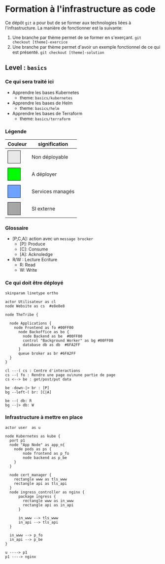 # Formation à l'infrastructure as code

Ce dépôt ``git`` a pour but de se former aux technologies liées à l'infrastructure. La manière de fonctionner est la suivante: 

1. Une branche par thème permet de se former en s'exerçant. `git checkout [theme]-exercice`
2. Une branche par thème permet d'avoir un exemple fonctionnel de ce qui est présenté. `git checkout [theme]-solution`

## Level : `basics`

### Ce qui sera traité ici

* Apprendre les bases Kubernetes 
  * theme: `basics/kubernetes`
* Apprendre les bases de Helm 
  * theme: `basics/helm`
* Apprendre les bases de Terraform 
  * theme: `basics/terraform`


### Légende

Couleur                                                                                                                    | signification
---------------------------------------------------------------------------------------------------------------------------|-----------------
<span style="color: #000; background-color:#e8e8e8; padding: 10px 20px; border: 1px solid #000; line-height:50px;"></span> | Non déployable
<span style="color: #000; background-color:#00FF00; padding: 10px 20px; border: 1px solid #000; line-height:50px;"></span> | A déployer
<span style="color: #000; background-color:#6FA2FF; padding: 10px 20px; border: 1px solid #000; line-height:50px;"></span> | Services managés
<span style="color: #000; background-color:#a6a6a6; padding: 10px 20px; border: 1px solid #000; line-height:50px;"></span> | SI externe

### Glossaire

* [P,C,A]: action avec un `message brocker`
  * \[P\]: Produce
  * \[C\]: Consume
  * \[A\]: Acknoledge
* R/W : Lecture Ecriture
  * R: Read
  * W: Write

### Ce qui doit être déployé

```plantuml
skinparam linetype ortho

actor Utilisateur as cl
node Website as cs  #e8e8e8

node TheTribe {

  node Applications {
    node Frontend as fo #00FF00
      node Backoffice as bo {
        node Backend as be  #00FF00
        control "Background Worker" as bg #00FF00
        database db as db  #6FA2FF
      }
      queue broker as br #6FA2FF
  }
}

cl ---( cs : Centre d'interactions
cs --( fo : Rendre une page ou\nune partie de page
cs <--> be : get/post/put data

be -down-|> br : [P]
bg --left-( br: [C|A]

be --( db: R
bg --|> db: W
```

### Infrastructure à mettre en place

```plantuml
actor user  as u

node Kubernetes as kube {
  port p1
  node "App Node" as app_n{
    node pods as ps {
        node frontend as p_fo
        node backend as p_be
    }
  }

  node cert_manager {
    rectangle www as tls_www
    rectangle api as tls_api
  }
  node ingress_controller as nginx {
      package ingress {
        rectangle www as in_www
        rectangle api as in_api
      }

      in_www --> tls_www
      in_api --> tls_api
  }

  in_www --> p_fo
  in_api --> p_be
}

u ----> p1
p1 ----> nginx
```